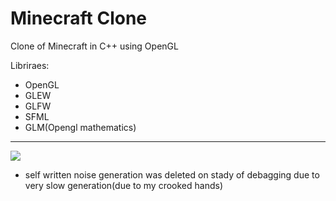 # Minecraft Clone

Clone of Minecraft in C++ using OpenGL

Libriraes:
* OpenGL
* GLEW
* GLFW
* SFML
* GLM(Opengl mathematics)
---
![](https://img.shields.io/tokei/lines/github/cppshizoidS/MineGL)


* self written noise generation was deleted on stady of debagging due to very slow generation(due to my crooked hands)
